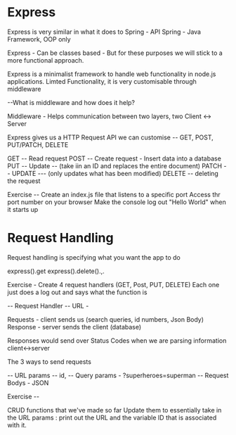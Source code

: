 # Express

Express is very similar in what it does to Spring - API
Spring - Java Framework, OOP only

Express - Can be classes based - But for these purposes we will stick to
a more functional approach.

Express is a minimalist framework to handle web functionality in node.js applications.
Limted Functionality, it is very customisable through middleware

--What is middleware and how does it help?

Middleware - Helps communication between two layers, two 
Client <-> Server 

Express gives us a HTTP Request API we can customise -- GET, POST, PUT/PATCH, DELETE

GET -- Read request
POST -- Create request - Insert data into a database
PUT -- Update -- (take iin an ID and replaces the entire document)
PATCH -- UPDATE --- (only updates what has been modified)
DELETE -- deleting the request 

Exercise --
Create an index.js file that listens to a specific port 
Access thr port number on your browser 
Make the console log out "Hello World" when it starts up

# Request Handling 

Request handling is specifying what you want the app to do

express().get
express().delete().,.

Exercise - Create 4 request handlers (GET, Post, PUT, DELETE)
Each one just does a log out and says what the function is 

-- Request Handler -- URL -

Requests - client sends us (search queries, id numbers, Json Body)
Response - server sends the client (database)

Responses would send over Status Codes when we are parsing information client<->server

 The 3 ways to send requests

 -- URL params -- id, 
-- Query params - ?superheroes=superman
-- Request Bodys - JSON 


Exercise -- 

CRUD functions that we've made so far
Update them to essentially take in the URL params :
print out the URL and the variable ID that is associated with it.
